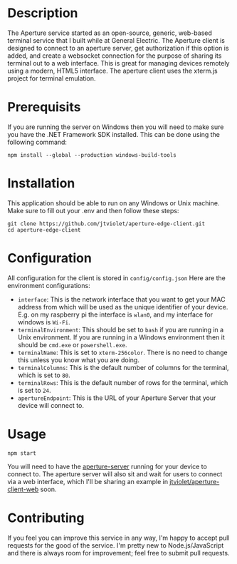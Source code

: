 # Description
The Aperture service started as an open-source, generic, web-based terminal service that I built while at General Electric. The Aperture client is designed to connect to an aperture server, get authorization if this option is added, and create a websocket connection for the purpose of sharing its terminal out to a web interface. This is great for managing devices remotely using a modern, HTML5 interface. The aperture client uses the xterm.js project for terminal emulation.

# Prerequisits
If you are running the server on Windows then you will need to make sure you have the .NET Framework SDK installed. This can be done using the following command:
```
npm install --global --production windows-build-tools
```

# Installation
This application should be able to run on any Windows or Unix machine. Make sure to fill out your .env and then follow these steps:
```
git clone https://github.com/jtviolet/aperture-edge-client.git
cd aperture-edge-client
```

# Configuration
All configuration for the client is stored in `config/config.json`  Here are the environment configurations:
* `interface`: This is the network interface that you want to get your MAC address from which will be used as the unique identifier of your device. E.g. on my raspberry pi the interface is `wlan0`, and my interface for windows is `Wi-Fi`.
* `terminalEnvironment`: This should be set to `bash` if you are running in a Unix environment. If you are running in a Windows environment then it should be `cmd.exe` or `powershell.exe`.
* `terminalName`: This is set to `xterm-256color`. There is no need to change this unless you know what you are doing.
* `terminalColumns`: This is the default number of columns for the terminal, which is set to `80`.
* `terminalRows`: This is the default number of rows for the terminal, which is set to `24`.
* `apertureEndpoint`: This is the URL of your Aperture Server that your device will connect to.

# Usage
```
npm start
```
You will need to have the [aperture-server](https://github.com/jtviolet/aperture-server) running for your device to connect to. The aperture server will also sit and wait for users to connect via a web interface, which I'll be sharing an example in [jtviolet/aperture-client-web](https://github.com/jtviolet/aperture-client-web) soon.

# Contributing
If you feel you can improve this service in any way, I'm happy to accept pull requests for the good of the service. I'm pretty new to Node.js/JavaScript and there is always room for improvement; feel free to submit pull requests.
